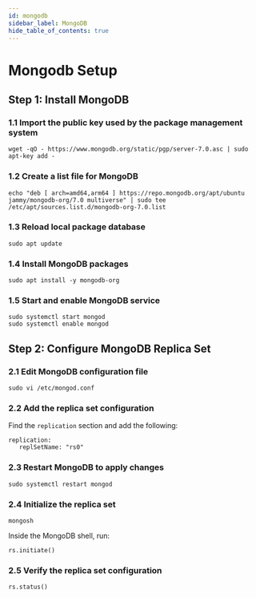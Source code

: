 ```yaml
---
id: mongodb
sidebar_label: MongoDB
hide_table_of_contents: true
---
```

# Mongodb Setup

## Step 1: Install MongoDB
### 1.1 Import the public key used by the package management system

```
wget -qO - https://www.mongodb.org/static/pgp/server-7.0.asc | sudo apt-key add -
```

### 1.2 Create a list file for MongoDB

```
echo "deb [ arch=amd64,arm64 ] https://repo.mongodb.org/apt/ubuntu jammy/mongodb-org/7.0 multiverse" | sudo tee /etc/apt/sources.list.d/mongodb-org-7.0.list
```

### 1.3 Reload local package database

```
sudo apt update
```

### 1.4 Install MongoDB packages

```
sudo apt install -y mongodb-org
```

### 1.5 Start and enable MongoDB service

```
sudo systemctl start mongod
sudo systemctl enable mongod
```

## Step 2: Configure MongoDB Replica Set

### 2.1 Edit MongoDB configuration file

```
sudo vi /etc/mongod.conf
```

### 2.2 Add the replica set configuration

Find the `replication` section and add the following:

```
replication:
   replSetName: "rs0"
```

### 2.3 Restart MongoDB to apply changes

```
sudo systemctl restart mongod
```

### 2.4 Initialize the replica set

```
mongosh
```

Inside the MongoDB shell, run:

```
rs.initiate()
```

### 2.5 Verify the replica set configuration

```
rs.status()
```